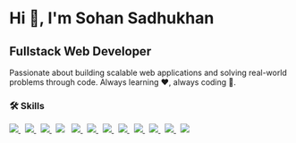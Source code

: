 <h1 >Hi 👋, I'm Sohan Sadhukhan</h1>
<h2>Fullstack Web Developer</h2>
Passionate about building scalable web applications and solving real-world problems through code. Always learning ❤️, always coding 🧠.

<h3 align="left">🛠 Skills</h3>
<!-- <p align="left">
<a href="https://developer.mozilla.org/en-US/docs/Web/JavaScript" target="_blank" rel="noreferrer"> <img src="https://raw.githubusercontent.com/danielcranney/readme-generator/main/public/icons/skills/javascript-colored.svg" alt="javascript" width="40" height="40"/> </a>
<a href="https://www.typescriptlang.org/" target="_blank" rel="noreferrer"> <img src="https://raw.githubusercontent.com/danielcranney/readme-generator/main/public/icons/skills/typescript-colored.svg" alt="typescript" width="40" height="40"/> </a> 
<a href="https://reactjs.org/" target="_blank" rel="noreferrer"> <img src="https://raw.githubusercontent.com/danielcranney/readme-generator/main/public/icons/skills/react-colored.svg" alt="react" width="40" height="40"/> </a> 
<a href="https://nextjs.org/" target="_blank" rel="noreferrer"> <img src="https://raw.githubusercontent.com/danielcranney/readme-generator/main/public/icons/skills/nextjs-colored.svg" alt="nextjs" width="40" height="40"/> </a> 
<a href="https://www.w3.org/html/" target="_blank" rel="noreferrer"> <img src="https://raw.githubusercontent.com/danielcranney/readme-generator/main/public/icons/skills/html5-colored.svg" alt="html5" width="40" height="40"/> </a>
<a href="https://www.w3schools.com/css/" target="_blank" rel="noreferrer"> <img src="https://raw.githubusercontent.com/danielcranney/readme-generator/main/public/icons/skills/css3-colored.svg" alt="css3" width="40" height="40"/> </a>
<a href="https://getbootstrap.com" target="_blank" rel="noreferrer"> <img src="https://raw.githubusercontent.com/danielcranney/readme-generator/main/public/icons/skills/nodejs-colored.svg" alt="nodejs" width="40" height="40"/></a> 
<a href="https://nodejs.org" target="_blank" rel="noreferrer"> <img src="https://raw.githubusercontent.com/danielcranney/readme-generator/main/public/icons/skills/postgresql-colored.svg" alt="postgresql" width="40" height="40"/> </a>
<a href="https://www.figma.com/" target="_blank" rel="noreferrer"> <img src="https://raw.githubusercontent.com/danielcranney/readme-generator/main/public/icons/skills/figma-colored.svg" alt="figma" width="40" height="40"/> </a>
<a href="https://www.photoshop.com/en" target="_blank" rel="noreferrer"> <img src="https://raw.githubusercontent.com/danielcranney/readme-generator/main/public/icons/skills/photoshop-colored.svg" alt="photoshop" width="40" height="40"/> </a></p>
 -->

   <p align="left">
   <a href="" target="_blank" rel="noreferrer"> <img src="https://img.shields.io/badge/JavaScript-323330?style=for-the-badge&logo=javascript&logoColor=F7DF1E"/> </a>
  &nbsp;
   <a href="" target="_blank" rel="noreferrer"> <img src="https://img.shields.io/badge/TypeScript-007ACC?style=for-the-badge&logo=typescript&logoColor=white"/> </a>
  &nbsp; 
  <a href="" target="_blank" rel="noreferrer"> <img src="https://img.shields.io/badge/React-20232A?style=for-the-badge&logo=react&logoColor=61DAFB"/> </a>
  &nbsp;
  <a href="" target="_blank" rel="noreferrer"> <img src="https://img.shields.io/badge/next%20js-000000?style=for-the-badge&logo=nextdotjs&logoColor=white"/></a>
   &nbsp;
   <a href="" target="_blank" rel="noreferrer"> <img src="https://img.shields.io/badge/HTML5-E34F26?style=for-the-badge&logo=html5&logoColor=white"/> </a>
   &nbsp;
   <a href="" target="_blank" rel="noreferrer"> <img src="https://img.shields.io/badge/CSS3-1572B6?style=for-the-badge&logo=css3&logoColor=white"/> </a>
   &nbsp;
  <a href="" target="_blank" rel="noreferrer"> <img src="https://img.shields.io/badge/shadcn%2Fui-000000?style=for-the-badge&logo=shadcnui&logoColor=white"/> </a>
  &nbsp;
  <a href="" target="_blank" rel="noreferrer"> <img src="https://img.shields.io/badge/Sqlite-003B57?style=for-the-badge&logo=sqlite&logoColor=white"/> </a>
  &nbsp;
  <a href="" target="_blank" rel="noreferrer"> <img src="https://img.shields.io/badge/PostgreSQL-316192?style=for-the-badge&logo=postgresql&logoColor=white"/> </a>
  &nbsp;
  <a href="" target="_blank" rel="noreferrer"> <img src="https://img.shields.io/badge/bun-282a36?style=for-the-badge&logo=bun&logoColor=fbf0df"/> </a>
  &nbsp;
  <a href="" target="_blank" rel="noreferrer"> <img src="https://img.shields.io/badge/Visual_Studio_Code-0078D4?style=for-the-badge&logo=visual%20studio%20code&logoColor=white"/> </a>
   &nbsp;
  <a href="" target="_blank" rel="noreferrer"> <img src="https://img.shields.io/badge/Adobe%20Photoshop-31A8FF?style=for-the-badge&logo=Adobe%20Photoshop&logoColor=black"/> </a>
</p>
<!--  <h3 align="left">🛠 What i am currently learning:</h3> -->
